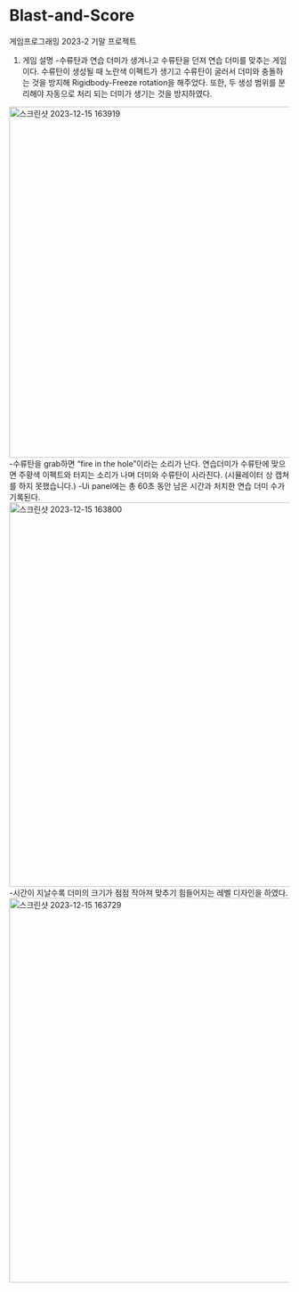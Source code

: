 # Blast-and-Score
게임프로그래밍 2023-2 기말 프로젝트
 
1.	게임 설명
-수류탄과 연습 더미가 생겨나고 수류탄을 던져 연습 더미를 맞추는 게임이다. 
수류탄이 생성될 때 노란색 이펙트가 생기고 수류탄이 굴러서 더미와 충돌하는 것을 방지해 Rigidbody-Freeze rotation을 해주었다. 또한, 두 생성 범위를 분리해야 자동으로 처리 되는 더미가 생기는 것을 방지하였다.
<img width="631" alt="스크린샷 2023-12-15 163919" src="https://github.com/gus1043/Blast-and-Score/assets/80878955/302d310f-f11e-4407-935f-0c7a666614b7">
 -수류탄을 grab하면 “fire in the hole”이라는 소리가 난다. 연습더미가 수류탄에 맞으면 주황색 이펙트와 터지는 소리가 나며 더미와 수류탄이 사라진다. (시뮬레이터 상 캡쳐를 하지 못했습니다.)
-Ui panel에는 총 60초 동안 남은 시간과 처치한 연습 더미 수가 기록된다.
<img width="691" alt="스크린샷 2023-12-15 163800" src="https://github.com/gus1043/Blast-and-Score/assets/80878955/c5362612-91de-405b-81f7-4035dfe71ece">
-시간이 지날수록 더미의 크기가 점점 작아져 맞추기 힘들어지는 레벨 디자인을 하였다.
<img width="691" alt="스크린샷 2023-12-15 163729" src="https://github.com/gus1043/Blast-and-Score/assets/80878955/dde20d38-63db-4967-ba9b-2c187e729098">
